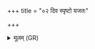 +++
title = "०२ दिव स्पृष्टो यजतः"

+++
<details><summary>मूलम् (GR)</summary>

दिव स्पृष्टो यजतः सूर्यत्वग्  
अवयाता हरसो दैव्यस्य ।  
एकायुवो नमसा सुशेवो  
मृडाद् गन्धर्वो भुवनस्य यस् पतिः ॥
</details>